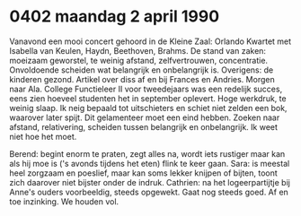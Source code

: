 # 0402 maandag 2 april 1990
Vanavond een mooi concert gehoord in de Kleine Zaal: Orlando Kwartet met Isabella van Keulen, Haydn, Beethoven, Brahms. De stand van zaken: moeizaam geworstel, te weinig afstand, zelfvertrouwen, concentratie. Onvoldoende scheiden wat belangrijk en onbelangrijk is. Overigens: de kinderen gezond. Artikel over diss af en bij Frances en Andries. Morgen naar Ala. College Functieleer II voor tweedejaars was een redelijk succes, eens zien hoeveel studenten het in september oplevert. Hoge werkdruk, te weinig slaap. Ik neig bepaald tot uitschieters en schiet niet zelden een bok, waarover later spijt. Dit gelamenteer moet een eind hebben. Zoeken naar afstand, relativering, scheiden tussen belangrijk en onbelangrijk. Ik weet niet hoe het moet. 

Berend: begint enorm te praten, zegt alles na, wordt iets rustiger maar kan als hij moe is ('s avonds tijdens het eten) flink te keer gaan. Sara: is meestal heel zorgzaam en poeslief, maar kan soms lekker knijpen of bijten, toont zich daarover niet bijster onder de indruk. Cathrien: na het logeerpartijtje bij Anne's ouders voorbeeldig, steeds opgewekt. Gaat nog steeds goed. Af en toe inzinking. We houden vol. 